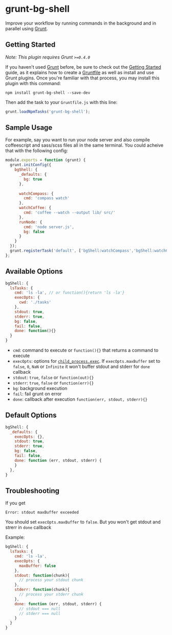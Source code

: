 grunt-bg-shell
============

Improve your workflow by running commands in the background and in parallel using [Grunt](https://github.com/gruntjs/grunt). 

## Getting Started
*Note: This plugin requires Grunt `>=0.4.0`*

If you haven't used [Grunt](http://gruntjs.com/) before, be sure to check out the [Getting Started](http://gruntjs.com/getting-started) guide, as it explains how to create a [Gruntfile](http://gruntjs.com/sample-gruntfile) as well as install and use Grunt plugins. Once you're familiar with that process, you may install this plugin with this command:

```shell
npm install grunt-bg-shell --save-dev
```
Then add the task to your `Gruntfile.js` with this line:
```js
grunt.loadNpmTasks('grunt-bg-shell');
```

## Sample Usage

For example, say you want to run your node server and also compile coffeescript and sass/scss files all in the same terminal. You could acheive that with the following config:

```javascript
module.exports = function (grunt) {
  grunt.initConfig({
    bgShell: {
      _defaults: {
        bg: true
      },
      
      watchCompass: {
        cmd: 'compass watch'
      },
      watchCoffee: {
        cmd: 'coffee --watch --output lib/ src/'
      },
      runNode: {
        cmd: 'node server.js',
        bg: false
      }
    }
  });
  grunt.registerTask('default', ['bgShell:watchCompass','bgShell:watchCoffee','bgShell:runNode']);
};
```

## Available Options
```javascript
bgShell: {
  lsTasks: {
    cmd: 'ls -la', // or function(){return 'ls -la'}
    execOpts: {
      cwd: './tasks'
    },
    stdout: true,
    stderr: true,
    bg: false,
    fail: false,
    done: function(){}
  }     
}
```
* `cmd`: command to execute or `function(){}` that returns a command to execute
* `execOpts`: options for 
  [`child_process.exec`](http://nodejs.org/api/child_process.html#child_process_child_process_exec_command_options_callback).
  If `execOpts.maxBuffer` set to `false`, `0`, `NaN` or `Infinite` it won't buffer stdout and stderr for `done` callback
* `stdout`: `true`, `false` or `function(out){}`
* `stderr`: `true`, `false` or `function(err){}`
* `bg`: background execution
* `fail`: fail grunt on error
* `done`: callback after execution `function(err, stdout, stderr){}`


## Default Options
```javascript
bgShell: {
  _defaults: {
    execOpts: {},
    stdout: true,
    stderr: true,
    bg: false,
    fail: false,
    done: function (err, stdout, stderr) {
    }
  },
}
```

## Troubleshooting

If you get
```
Error: stdout maxBuffer exceeded
```
You should set `execOpts.maxBuffer` to `false`. But you won't get stdout and strerr in `done` callback

Example:
```javascript
bgShell: {
  lsTasks: {
    cmd: 'ls -la',
    execOpts: {
      maxBuffer: false
    },
    stdout: function(chunk){
      // process your stdout chunk
    },
    stderr: function(chunk){
      // process your stderr chunk
    },
    done: function (err, stdout, stderr) {
      // stdout === null
      // stderr === null
    }
  }
}
```
